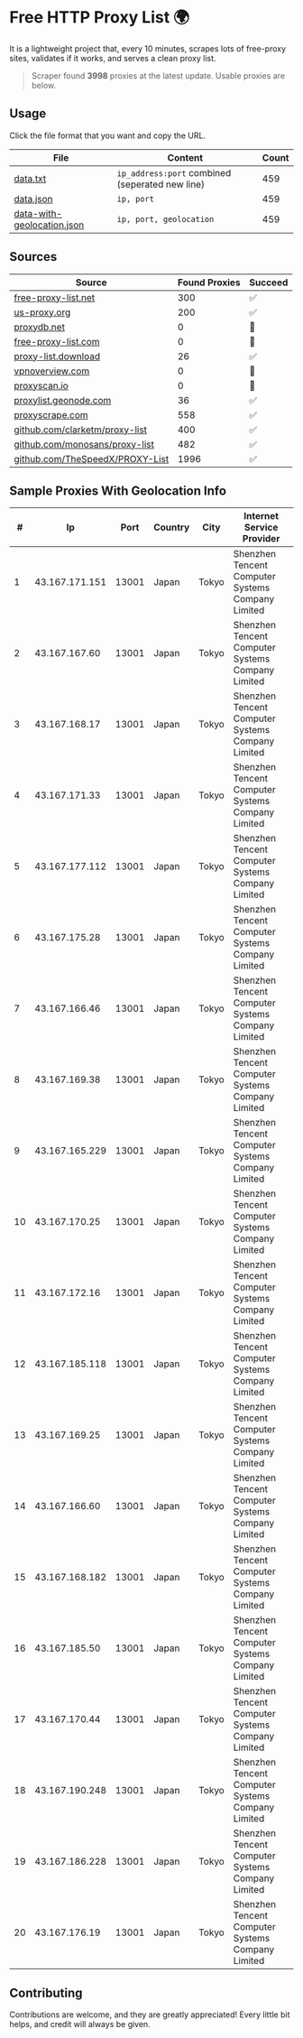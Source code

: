 
# Free HTTP Proxy List 🌍

It is a lightweight project that, every 10 minutes, scrapes lots of free-proxy sites, validates if it works, and serves a clean proxy list.


> Scraper found **3998** proxies at the latest update. Usable proxies are below.

## Usage

Click the file format that you want and copy the URL.


|File|Content|Count|
|----|-------|-----|
|[data.txt](https://raw.githubusercontent.com/themiralay/Proxy-List-World/master/data.txt)|`ip_address:port` combined (seperated new line)|459|
|[data.json](https://raw.githubusercontent.com/themiralay/Proxy-List-World/master/data.json)|`ip, port`|459|
|[data-with-geolocation.json](https://raw.githubusercontent.com/themiralay/Proxy-List-World/master/data-with-geolocation.json)|`ip, port, geolocation`|459|

## Sources

|Source|Found Proxies|Succeed|
|------|-------------|-------|
|[free-proxy-list.net](https://free-proxy-list.net)|300|✅|
|[us-proxy.org](https://www.us-proxy.org)|200|✅|
|[proxydb.net](http://proxydb.net)|0|🚫|
|[free-proxy-list.com](https://free-proxy-list.com/?page=&port=&type%5B%5D=http&type%5B%5D=https&up_time=0&search=Search)|0|🚫|
|[proxy-list.download](https://www.proxy-list.download/HTTP)|26|✅|
|[vpnoverview.com](https://vpnoverview.com/privacy/anonymous-browsing/free-proxy-servers)|0|🚫|
|[proxyscan.io](https://www.proxyscan.io)|0|🚫|
|[proxylist.geonode.com](https://proxylist.geonode.com/api/proxy-list?limit=300&page=1&sort_by=lastChecked&sort_type=desc&protocols=http,https)|36|✅|
|[proxyscrape.com](https://api.proxyscrape.com/v2/?request=displayproxies&protocol=http&timeout=10000&country=all&ssl=all&anonymity=all)|558|✅|
|[github.com/clarketm/proxy-list](https://raw.githubusercontent.com/clarketm/proxy-list/master/proxy-list-raw.txt)|400|✅|
|[github.com/monosans/proxy-list](https://raw.githubusercontent.com/monosans/proxy-list/main/proxies/http.txt)|482|✅|
|[github.com/TheSpeedX/PROXY-List](https://raw.githubusercontent.com/TheSpeedX/PROXY-List/master/http.txt)|1996|✅|


## Sample Proxies With Geolocation Info

|#|Ip|Port|Country|City|Internet Service Provider|
|-|--|----|-------|----|-------------------------|
|1|43.167.171.151|13001|Japan|Tokyo|Shenzhen Tencent Computer Systems Company Limited|
|2|43.167.167.60|13001|Japan|Tokyo|Shenzhen Tencent Computer Systems Company Limited|
|3|43.167.168.17|13001|Japan|Tokyo|Shenzhen Tencent Computer Systems Company Limited|
|4|43.167.171.33|13001|Japan|Tokyo|Shenzhen Tencent Computer Systems Company Limited|
|5|43.167.177.112|13001|Japan|Tokyo|Shenzhen Tencent Computer Systems Company Limited|
|6|43.167.175.28|13001|Japan|Tokyo|Shenzhen Tencent Computer Systems Company Limited|
|7|43.167.166.46|13001|Japan|Tokyo|Shenzhen Tencent Computer Systems Company Limited|
|8|43.167.169.38|13001|Japan|Tokyo|Shenzhen Tencent Computer Systems Company Limited|
|9|43.167.165.229|13001|Japan|Tokyo|Shenzhen Tencent Computer Systems Company Limited|
|10|43.167.170.25|13001|Japan|Tokyo|Shenzhen Tencent Computer Systems Company Limited|
|11|43.167.172.16|13001|Japan|Tokyo|Shenzhen Tencent Computer Systems Company Limited|
|12|43.167.185.118|13001|Japan|Tokyo|Shenzhen Tencent Computer Systems Company Limited|
|13|43.167.169.25|13001|Japan|Tokyo|Shenzhen Tencent Computer Systems Company Limited|
|14|43.167.166.60|13001|Japan|Tokyo|Shenzhen Tencent Computer Systems Company Limited|
|15|43.167.168.182|13001|Japan|Tokyo|Shenzhen Tencent Computer Systems Company Limited|
|16|43.167.185.50|13001|Japan|Tokyo|Shenzhen Tencent Computer Systems Company Limited|
|17|43.167.170.44|13001|Japan|Tokyo|Shenzhen Tencent Computer Systems Company Limited|
|18|43.167.190.248|13001|Japan|Tokyo|Shenzhen Tencent Computer Systems Company Limited|
|19|43.167.186.228|13001|Japan|Tokyo|Shenzhen Tencent Computer Systems Company Limited|
|20|43.167.176.19|13001|Japan|Tokyo|Shenzhen Tencent Computer Systems Company Limited|



## Contributing

Contributions are welcome, and they are greatly appreciated! Every
little bit helps, and credit will always be given.

